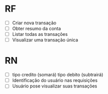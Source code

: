 # RF

- [ ] Criar nova transação 
- [ ] Obter resumo da conta
- [ ] Listar todas as transações
- [ ] Visualizar uma transação única

# RN

- [ ] tipo credito (somará) tipo debito (subtrairá)
- [ ] Identificação do usuário nas requisições
- [ ] Usuário pose visualizar suas transações